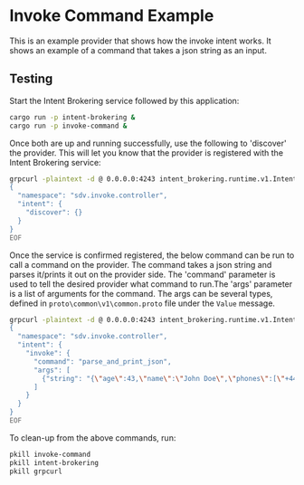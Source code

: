 # Invoke Command Example

This is an example provider that shows how the invoke intent works.
It shows an example of a command that takes a json string as an input.

## Testing

Start the Intent Brokering service followed by this application:

```bash
cargo run -p intent-brokering &
cargo run -p invoke-command &
```

Once both are up and running successfully, use the following to 'discover'
the provider. This will let you know that the provider is registered with the Intent Brokering service:

```bash
grpcurl -plaintext -d @ 0.0.0.0:4243 intent_brokering.runtime.v1.IntentBrokeringService/Fulfill <<EOF
{
  "namespace": "sdv.invoke.controller",
  "intent": {
    "discover": {}
  }
}
EOF
```

Once the service is confirmed registered, the below command can be run to call a command
on the provider. The command takes a json string and parses it/prints it out on the provider side.
The 'command' parameter is used to tell the desired provider what command to run.The 'args'
parameter is a list of arguments for the command. The args can be several types, defined
in `proto\common\v1\common.proto` file under the `Value` message.

```bash
grpcurl -plaintext -d @ 0.0.0.0:4243 intent_brokering.runtime.v1.IntentBrokeringService/Fulfill <<EOF
{
  "namespace": "sdv.invoke.controller",
  "intent": {
    "invoke": {
      "command": "parse_and_print_json",
      "args": [
        {"string": "{\"age\":43,\"name\":\"John Doe\",\"phones\":[\"+44 1234567\",\"+44 2345678\"]}"}
      ]
    }
  }
}
EOF
```

To clean-up from the above commands, run:

```bash
pkill invoke-command
pkill intent-brokering
pkill grpcurl
```
